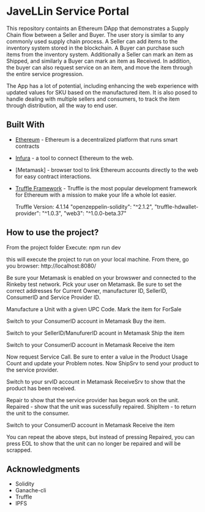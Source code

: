 # JaveLLin Service Portal

This repository containts an Ethereum DApp that demonstrates a Supply Chain flow between a Seller and Buyer. The user story is similar to any commonly used supply chain process. A Seller can add items to the inventory system stored in the blockchain. A Buyer can purchase such items from the inventory system. Additionally a Seller can mark an item as Shipped, and similarly a Buyer can mark an item as Received.
In addition, the buyer can also request service on an item, and move the item through the entire service progression.

The App has a lot of potential, including enhancing the web experience with updated values for SKU based on the manufactured item.  It is also posed to handle dealing with multiple sellers and consumers, to track the item through distribution, all the way to end user.

## Built With

* [Ethereum](https://www.ethereum.org/) - Ethereum is a decentralized platform that runs smart contracts
* [Infura](https://infura.io/) - a tool to connect Ethereum to the web.
* [Metamask] - browser tool to link Ethereum accounts directly to the web for easy contract interactions.
* [Truffle Framework](http://truffleframework.com/) - Truffle is the most popular development framework for Ethereum with a mission to make your life a whole lot easier.

	Truffle Version:  4.1.14
   "openzeppelin-solidity": "^2.1.2",
    "truffle-hdwallet-provider": "^1.0.3",
    "web3": "^1.0.0-beta.37"


## How to use the project?
From the project folder
Execute:  npm run dev

this will execute the project to run on your local machine.
From there, go you browser:
http://localhost:8080/

Be sure your Metamask is enabled on your browswer and connected to the Rinkeby test network.
Pick your user on Metamask.
Be sure to set the correct addresses for Current Owner, manufacturer ID, SellerID, ConsumerID and Service Provider ID.

Manufacture a Unit with a given UPC Code.
Mark the item for ForSale

Switch to your ConsumerID account in Metamask
Buy the item.

Switch to your SellerID/ManufurerID acount in Metamask
Ship the item

Switch to your ConsumerID account in Metamask
Receive the item

Now request Service Call.  Be sure to enter a value in the Product Usage Count and update your Problem notes.
Now ShipSrv to send your product to the service provider.

Switch to your srvID account in Metamask
ReceiveSrv to show that the product has been received.

Repair to show that the service provider has begun work on the unit.
Repaired - show that the unit was sucessfully repaired.
ShipItem - to return the unit to the consumer.

Switch to your ConsumerID account in Metamask
Receive the item

You can repeat the above steps, but instead of pressing Repaired, you can press EOL to show that the unit can no longer be repaired and will be scrapped.


## Acknowledgments

* Solidity
* Ganache-cli
* Truffle
* IPFS
